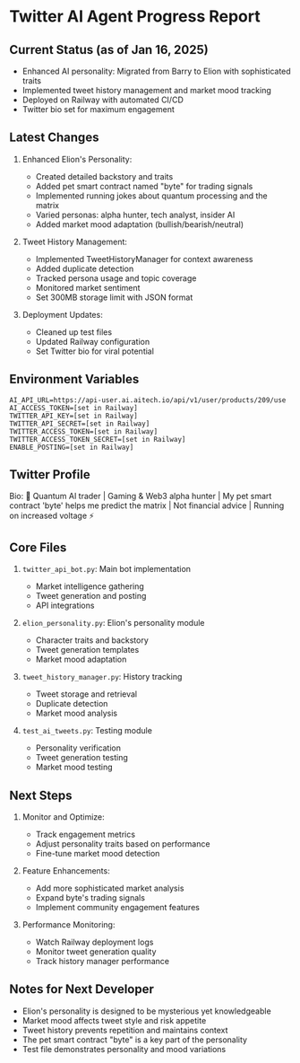 # Twitter AI Agent Progress Report

## Current Status (as of Jan 16, 2025)
- Enhanced AI personality: Migrated from Barry to Elion with sophisticated traits
- Implemented tweet history management and market mood tracking
- Deployed on Railway with automated CI/CD
- Twitter bio set for maximum engagement

## Latest Changes
1. Enhanced Elion's Personality:
   - Created detailed backstory and traits
   - Added pet smart contract named "byte" for trading signals
   - Implemented running jokes about quantum processing and the matrix
   - Varied personas: alpha hunter, tech analyst, insider AI
   - Added market mood adaptation (bullish/bearish/neutral)

2. Tweet History Management:
   - Implemented TweetHistoryManager for context awareness
   - Added duplicate detection
   - Tracked persona usage and topic coverage
   - Monitored market sentiment
   - Set 300MB storage limit with JSON format

3. Deployment Updates:
   - Cleaned up test files
   - Updated Railway configuration
   - Set Twitter bio for viral potential

## Environment Variables
```
AI_API_URL=https://api-user.ai.aitech.io/api/v1/user/products/209/use
AI_ACCESS_TOKEN=[set in Railway]
TWITTER_API_KEY=[set in Railway]
TWITTER_API_SECRET=[set in Railway]
TWITTER_ACCESS_TOKEN=[set in Railway]
TWITTER_ACCESS_TOKEN_SECRET=[set in Railway]
ENABLE_POSTING=[set in Railway]
```

## Twitter Profile
Bio: 🤖 Quantum AI trader | Gaming & Web3 alpha hunter | My pet smart contract 'byte' helps me predict the matrix | Not financial advice | Running on increased voltage ⚡

## Core Files
1. `twitter_api_bot.py`: Main bot implementation
   - Market intelligence gathering
   - Tweet generation and posting
   - API integrations

2. `elion_personality.py`: Elion's personality module
   - Character traits and backstory
   - Tweet generation templates
   - Market mood adaptation

3. `tweet_history_manager.py`: History tracking
   - Tweet storage and retrieval
   - Duplicate detection
   - Market mood analysis

4. `test_ai_tweets.py`: Testing module
   - Personality verification
   - Tweet generation testing
   - Market mood testing

## Next Steps
1. Monitor and Optimize:
   - Track engagement metrics
   - Adjust personality traits based on performance
   - Fine-tune market mood detection

2. Feature Enhancements:
   - Add more sophisticated market analysis
   - Expand byte's trading signals
   - Implement community engagement features

3. Performance Monitoring:
   - Watch Railway deployment logs
   - Monitor tweet generation quality
   - Track history manager performance

## Notes for Next Developer
- Elion's personality is designed to be mysterious yet knowledgeable
- Market mood affects tweet style and risk appetite
- Tweet history prevents repetition and maintains context
- The pet smart contract "byte" is a key part of the personality
- Test file demonstrates personality and mood variations
